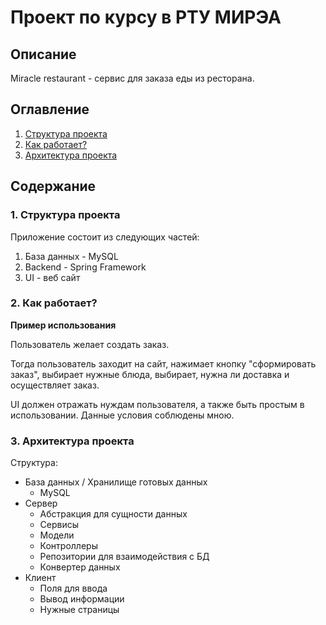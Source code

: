 # Проект по курсу в РТУ МИРЭА
## Описание
Miracle restaurant - сервис для заказа еды из ресторана.

## Оглавление
1. [Структура проекта](#ref1)
1. [Как работает?](#ref2)
1. [Архитектура проекта](#ref3)
## Содержание

### <a name="ref1"></a> 1. Структура проекта

Приложение состоит из следующих частей:
1. База данных - MySQL
2. Backend - Spring Framework
3. UI - веб сайт

### <a name="ref2"></a> 2. Как работает?


**Пример использования**

Пользователь желает создать заказ.

Тогда пользователь заходит на сайт, нажимает кнопку "сформировать заказ", выбирает нужные блюда, выбирает, нужна ли доставка и осуществляет заказ. 

UI должен отражать нуждам пользователя, а также быть простым в использовании. Данные условия соблюдены мною.

### <a name="ref3"></a> 3. Архитектура проекта

Структура:
- База данных / Хранилище готовых данных
  - MySQL
- Сервер
  - Абстракция для сущности данных
  - Сервисы
  - Модели
  - Контроллеры
  - Репозитории для взаимодействия с БД
  - Конвертер данных
- Клиент
  - Поля для ввода
  - Вывод информации
  - Нужные страницы
